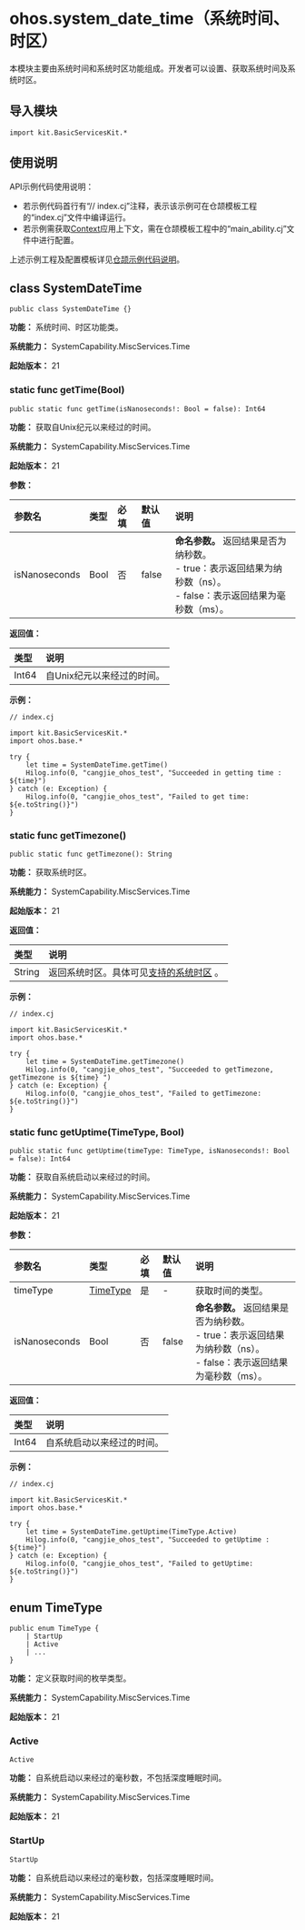 # ohos.system_date_time（系统时间、时区）

本模块主要由系统时间和系统时区功能组成。开发者可以设置、获取系统时间及系统时区。

## 导入模块

```cangjie
import kit.BasicServicesKit.*
```

## 使用说明

API示例代码使用说明：

- 若示例代码首行有“// index.cj”注释，表示该示例可在仓颉模板工程的“index.cj”文件中编译运行。
- 若示例需获取[Context](../AbilityKit/cj-apis-ability.md#class-context)应用上下文，需在仓颉模板工程中的“main_ability.cj”文件中进行配置。

上述示例工程及配置模板详见[仓颉示例代码说明](../../cj-development-intro.md#仓颉示例代码说明)。

## class SystemDateTime

```cangjie
public class SystemDateTime {}
```

**功能：** 系统时间、时区功能类。

**系统能力：** SystemCapability.MiscServices.Time

**起始版本：** 21

### static func getTime(Bool)

```cangjie
public static func getTime(isNanoseconds!: Bool = false): Int64
```

**功能：** 获取自Unix纪元以来经过的时间。

**系统能力：** SystemCapability.MiscServices.Time

**起始版本：** 21

**参数：**

|参数名|类型|必填|默认值|说明|
|:---|:---|:---|:---|:---|
|isNanoseconds|Bool|否|false| **命名参数。** 返回结果是否为纳秒数。<br>- true：表示返回结果为纳秒数（ns）。 <br>- false：表示返回结果为毫秒数（ms）。|

**返回值：**

|类型|说明|
|:----|:----|
|Int64|自Unix纪元以来经过的时间。|

**示例：**

<!-- compile -->

```cangjie
// index.cj

import kit.BasicServicesKit.*
import ohos.base.*

try {
    let time = SystemDateTime.getTime()
    Hilog.info(0, "cangjie_ohos_test", "Succeeded in getting time : ${time}")
} catch (e: Exception) {
    Hilog.info(0, "cangjie_ohos_test", "Failed to get time: ${e.toString()}")
}
```

### static func getTimezone()

```cangjie
public static func getTimezone(): String
```

**功能：** 获取系统时区。

**系统能力：** SystemCapability.MiscServices.Time

**起始版本：** 21

**返回值：**

|类型|说明|
|:----|:----|
|String|返回系统时区。具体可见[支持的系统时区](#支持的系统时区) 。|

**示例：**

<!-- compile -->

```cangjie
// index.cj

import kit.BasicServicesKit.*
import ohos.base.*

try {
    let time = SystemDateTime.getTimezone()
    Hilog.info(0, "cangjie_ohos_test", "Succeeded to getTimezone, getTimezone is ${time} ")
} catch (e: Exception) {
    Hilog.info(0, "cangjie_ohos_test", "Failed to getTimezone: ${e.toString()}")
}
```

### static func getUptime(TimeType, Bool)

```cangjie
public static func getUptime(timeType: TimeType, isNanoseconds!: Bool = false): Int64
```

**功能：** 获取自系统启动以来经过的时间。

**系统能力：** SystemCapability.MiscServices.Time

**起始版本：** 21

**参数：**

|参数名|类型|必填|默认值|说明|
|:---|:---|:---|:---|:---|
|timeType|[TimeType](#enum-timetype)|是|-|获取时间的类型。|
|isNanoseconds|Bool|否|false| **命名参数。** 返回结果是否为纳秒数。<br/>- true：表示返回结果为纳秒数（ns）。 <br/>- false：表示返回结果为毫秒数（ms）。|

**返回值：**

|类型|说明|
|:----|:----|
|Int64|自系统启动以来经过的时间。|

**示例：**

<!-- compile -->

```cangjie
// index.cj

import kit.BasicServicesKit.*
import ohos.base.*

try {
    let time = SystemDateTime.getUptime(TimeType.Active)
    Hilog.info(0, "cangjie_ohos_test", "Succeeded to getUptime : ${time}")
} catch (e: Exception) {
    Hilog.info(0, "cangjie_ohos_test", "Failed to getUptime: ${e.toString()}")
}
```

## enum TimeType

```cangjie
public enum TimeType {
    | StartUp
    | Active
    | ...
}
```

**功能：** 定义获取时间的枚举类型。

**系统能力：** SystemCapability.MiscServices.Time

**起始版本：** 21

### Active

```cangjie
Active
```

**功能：** 自系统启动以来经过的毫秒数，不包括深度睡眠时间。

**系统能力：** SystemCapability.MiscServices.Time

**起始版本：** 21

### StartUp

```cangjie
StartUp
```

**功能：** 自系统启动以来经过的毫秒数，包括深度睡眠时间。

**系统能力：** SystemCapability.MiscServices.Time

**起始版本：** 21

